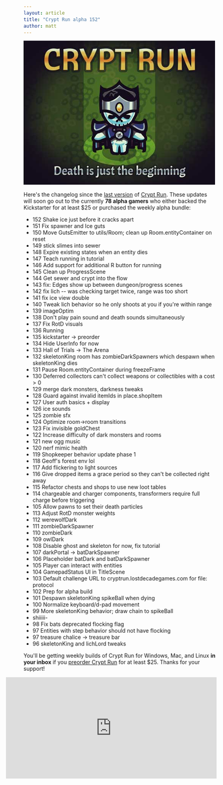 ```yaml
---
layout: article
title: "Crypt Run alpha 152"
author: matt
---
```

<div class="full-frame">
	<a href="http://www.cryptrun.com/">
		<img alt="Crypt Run" src="/media/images/posts/cryptRun/banner.jpg" width="500" height="375">
	</a>
</div>

Here's the changelog since the [last version](/crypt-run-alpha-92/) of [Crypt Run](http://www.cryptrun.com/). These updates will soon go out to the currently **78 alpha gamers** who either backed the Kickstarter for at least $25 or purchased the weekly alpha bundle:

*	152 Shake ice just before it cracks apart
*	151 Fix spawner and Ice guts
*	150 Move GutsEmitter to utils/Room; clean up Room.entityContainer on reset
*	149 stick slimes into sewer
*	148 Expire existing states when an entity dies
*	147 Teach running in tutorial
*	146 Add support for additional R button for running
*	145 Clean up ProgressScene
*	144 Get sewer and crypt into the flow
*	143 fix: Edges show up between dungeon/progress scenes
*	142 fix lich -- was checking target twice, range was too short
*	141 fix ice view double
*	140 Tweak lich behavior so he only shoots at you if you're within range
*	139 imageOptim
*	138 Don't play pain sound and death sounds simultaneously
*	137 Fix RotD visuals
*	136 Running
*	135 kickstarter -> preorder
*	134 Hide UserInfo for now
*	133 Hall of Trials -> The Arena
*	132 skeletonKing room has zombieDarkSpawners which despawn when skeletonKing dies
*	131 Pause Room.entityContainer during freezeFrame
*	130 Deferred collectors can't collect weapons or collectibles with a cost > 0
*	129 merge dark monsters, darkness tweaks
*	128 Guard against invalid itemIds in place.shopItem
*	127 User auth basics + display
*	126 ice sounds
*	125 zombie sfx
*	124 Optimize room->room transitions
*	123 Fix invisible goldChest
*	122 Increase difficulty of dark monsters and rooms
*	121 new ogg music
*	120 nerf mimic health
*	119 Shopkeeper behavior update phase 1
*	118 Geoff's forest env lol
*	117 Add flickering to light sources
*	116 Give dropped items a grace period so they can't be collected right away
*	115 Refactor chests and shops to use new loot tables
*	114 chargeable and charger components, transformers require full charge before triggering
*	105 Allow pawns to set their death particles
*	113 Adjust RotD monster weights
*	112 werewolfDark
*	111 zombieDarkSpawner
*	110 zombieDark
*	109 owlDark
*	108 Disable ghost and skeleton for now, fix tutorial
*	107 darkPortal -> batDarkSpawner
*	106 Placeholder batDark and batDarkSpawner
*	105 Player can interact with entities
*	104 GamepadStatus UI in TitleScene
*	103 Default challenge URL to cryptrun.lostdecadegames.com for file: protocol
*	102 Prep for alpha build
*	101 Despawn skeletonKing spikeBall when dying
*	100 Normalize keyboard/d-pad movement
*	99 More skeletonKing behavior; draw chain to spikeBall
*	shiiiii-
*	98 Fix bats deprecated flocking flag
*	97 Entities with step behavior should not have flocking
*	97 treasure chalice -> treasure bar
*	96 skeletonKing and lichLord tweaks

You'll be getting weekly builds of Crypt Run for Windows, Mac, and Linux **in your inbox** if you [preorder Crypt Run](http://www.cryptrun.com/) for at least $25. Thanks for your support!

<iframe
	class="humble-widget" width="550" height="264"
	scrolling="no" frameBorder="0" style="float:right;margin-left:20px"
	src="http://www.humblebundle.com/store/product/cryptrun_alpha/Cdy6Dgsy3Fts">
</iframe>
